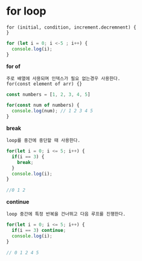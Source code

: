 # for loop

```
for (initial, condition, increment.decremnent) {
}
```

```js
for (let i = 0; i <-5 ; i++) {
  console.log(i);
}
```

**for of**
```
주로 배열에 사용되며 인덱스가 필요 없는경우 사용한다.
for(const element of arr) {}
```

```js
const numbers = [1, 2, 3, 4, 5]

for(const num of numbers) {
  console.log(num); // 1 2 3 4 5
}
```


**break**

```
loop를 중간에 중단할 때 사용한다.
```

```js
for(let i = 0; i <= 5; i++) {
  if(i == 3) {
    break;
  }
  console.log(i);
}

//0 1 2
```

**continue**
```
loop 중간에 특정 반복을 건너뛰고 다음 루프를 진행한다.
```

```js
for(let i = 0; i <= 5; i++) {
  if(i == 3) continue;
  console.log(i);
}

// 0 1 2 4 5
```
